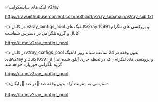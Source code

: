 ✅لینک های سابسکرایب v2ray


https://raw.githubusercontent.com/m3hdio1/v2ray_sub/main/v2ray_sub.txt







👈 در کانال v2ray_configs_pool  کانفیگ هایv2ray و پروکسی های تلگرام 10991 کانال و گروه تلگرامی در دسترس شماست

https://t.me/v2ray_configs_pool

👈 در کانالv2ray_configs_pool بدون وقفه در 24 ساعت شبانه روز کانفیگ هایv2ray و  پروکسی های تلگرام  [  که در لحظه جاری آپلود شده اند ]  از 10991کانال و گروه تلگرامی فوروارد خواهد شد

https://t.me/v2ray_configs_pool


👈دسترسی به اینترنت آزاد بدون وقفه صد 💯در صد 💯رایگان


https://t.me/v2ray_configs_pool

